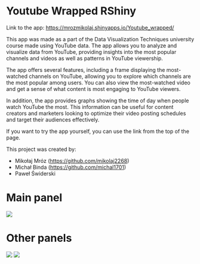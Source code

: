 # Youtube Wrapped RShiny
Link to the app: https://mrozmikolaj.shinyapps.io/Youtube_wrapped/
  
This app was made as a part of the Data Visualization Techniques university course made using YouTube data. The app allows you to analyze and visualize data from YouTube, providing insights into the most popular channels and videos as well as patterns in YouTube viewership.

The app offers several features, including a frame displaying the most-watched channels on YouTube, allowing you to explore which channels are the most popular among users. You can also view the most-watched video and get a sense of what content is most engaging to YouTube viewers.

In addition, the app provides graphs showing the time of day when people watch YouTube the most. This information can be useful for content creators and marketers looking to optimize their video posting schedules and target their audiences effectively.

If you want to try the app yourself, you can use the link from the top of the page.

This project was created by:

-   Mikołaj Mróz (https://github.com/mikolaj2268)
-   Michał Binda (https://github.com/michal1701)
-   Paweł Świderski

# Main panel
![](https://github.com/mikolaj2268/Youtube_wrapped_RShiny/blob/main/Visualizations/Screenshot%202023-04-07%20161802.png)
# Other panels
![](https://github.com/mikolaj2268/Youtube_wrapped_RShiny/blob/main/Visualizations/Screenshot%202023-04-07%20161853.png)
![](https://github.com/mikolaj2268/Youtube_wrapped_RShiny/blob/main/Visualizations/Screenshot%202023-04-07%20161947.png)

